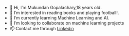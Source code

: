 - 👋 Hi, I’m Mukundan Gopalachary,18 years old.
- 👀 I’m interested in reading books and playing football!.
- 🌱 I’m currently learning Machine Learning and AI.
- 💞️ I’m looking to collaborate on machine learning projects
- 📫 Contact me through [Linkedin](www.linkedin.com/in/mukundan-gopalachary-997075283)


<!---
mukundangopalachary/mukundangopalachary is a ✨ special ✨ repository because its `README.md` (this file) appears on your GitHub profile.
You can click the Preview link to take a look at your changes.
--->
